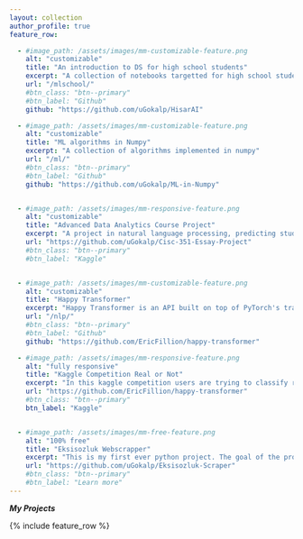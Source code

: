 ```yaml
---
layout: collection
author_profile: true
feature_row:

  - #image_path: /assets/images/mm-customizable-feature.png
    alt: "customizable"
    title: "An introduction to DS for high school students"
    excerpt: "A collection of notebooks targetted for high school students."
    url: "/mlschool/"
    #btn_class: "btn--primary"
    #btn_label: "Github"
    github: "https://github.com/uGokalp/HisarAI"

  - #image_path: /assets/images/mm-customizable-feature.png
    alt: "customizable"
    title: "ML algorithms in Numpy"
    excerpt: "A collection of algorithms implemented in numpy"
    url: "/ml/"
    #btn_class: "btn--primary"
    #btn_label: "Github"
    github: "https://github.com/uGokalp/ML-in-Numpy"


  - #image_path: /assets/images/mm-responsive-feature.png
    alt: "customizable"
    title: "Advanced Data Analytics Course Project"
    excerpt: "A project in natural language processing, predicting student grades though essays."
    url: "https://github.com/uGokalp/Cisc-351-Essay-Project"
    #btn_class: "btn--primary"
    #btn_label: "Kaggle"


  - #image_path: /assets/images/mm-customizable-feature.png
    alt: "customizable"
    title: "Happy Transformer"
    excerpt: "Happy Transformer is an API built on top of PyTorch's transformer library that makes it easy to utilize state-of-the-art NLP models."
    url: "/nlp/"
    #btn_class: "btn--primary"
    #btn_label: "Github"
    github: "https://github.com/EricFillion/happy-transformer"

  - #image_path: /assets/images/mm-responsive-feature.png
    alt: "fully responsive"
    title: "Kaggle Competition Real or Not"
    excerpt: "In this kaggle competition users are trying to classify raw tweets as relating to a disaster or not. "
    url: "https://github.com/EricFillion/happy-transformer"
    #btn_class: "btn--primary"
    btn_label: "Kaggle"


  - #image_path: /assets/images/mm-free-feature.png
    alt: "100% free"
    title: "Eksisozluk Webscrapper"
    excerpt: "This is my first ever python project. The goal of the program is to webscrape conversations related to Turkish telecomunication companies."
    url: "https://github.com/uGokalp/Eksisozluk-Scraper"
    #btn_class: "btn--primary"
    #btn_label: "Learn more"    
---
```



***My Projects***

{% include feature_row %}